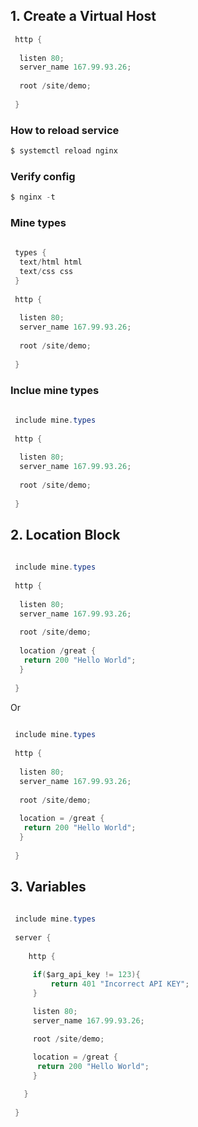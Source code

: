 ## 1. Create a Virtual Host

```java
 http {
 
  listen 80;
  server_name 167.99.93.26;
  
  root /site/demo;
  
 }
```
### How to reload service

```java
$ systemctl reload nginx
```

### Verify config

```java
$ nginx -t
```

### Mine types


```java
 
 types {
  text/html html
  text/css css
 }
 
 http {
 
  listen 80;
  server_name 167.99.93.26;
  
  root /site/demo;
  
 }
```

### Inclue mine types

```java
 
 include mine.types
 
 http {
 
  listen 80;
  server_name 167.99.93.26;
  
  root /site/demo;
  
 }
```

## 2. Location Block

```java
 
 include mine.types
 
 http {
 
  listen 80;
  server_name 167.99.93.26;
  
  root /site/demo;
  
  location /great {
   return 200 "Hello World";
  }
  
 }
```

Or

```java
 
 include mine.types
 
 http {
 
  listen 80;
  server_name 167.99.93.26;
  
  root /site/demo;
  
  location = /great {
   return 200 "Hello World";
  }
  
 }
```

## 3. Variables

```java
 
 include mine.types
 
 server {
 
    http {

     if($arg_api_key != 123){
         return 401 "Incorrect API KEY";
     }
     
     listen 80;
     server_name 167.99.93.26;

     root /site/demo;

     location = /great {
      return 200 "Hello World";
     }
     
   }
   
 }
```


